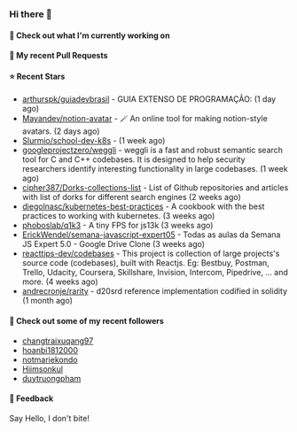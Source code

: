 ### Hi there 👋

#### 👷 Check out what I'm currently working on

#### 🔨 My recent Pull Requests


#### ⭐ Recent Stars

- [arthurspk/guiadevbrasil](https://github.com/arthurspk/guiadevbrasil) - GUIA EXTENSO DE PROGRAMAÇÃO: (1 day ago)
- [Mayandev/notion-avatar](https://github.com/Mayandev/notion-avatar) - 🪄 An online tool for making notion-style avatars. (2 days ago)
- [Slurmio/school-dev-k8s](https://github.com/Slurmio/school-dev-k8s) -  (1 week ago)
- [googleprojectzero/weggli](https://github.com/googleprojectzero/weggli) - weggli is a fast and robust semantic search tool for C and C&#43;&#43; codebases. It is designed to help security researchers identify interesting functionality in large codebases. (1 week ago)
- [cipher387/Dorks-collections-list](https://github.com/cipher387/Dorks-collections-list) - List of Github repositories and articles with list of dorks for different search engines (2 weeks ago)
- [diegolnasc/kubernetes-best-practices](https://github.com/diegolnasc/kubernetes-best-practices) - A cookbook with the best practices to working with kubernetes. (3 weeks ago)
- [phoboslab/q1k3](https://github.com/phoboslab/q1k3) - A tiny FPS for js13k (3 weeks ago)
- [ErickWendel/semana-javascript-expert05](https://github.com/ErickWendel/semana-javascript-expert05) - Todas as aulas da Semana JS Expert 5.0 - Google Drive Clone (3 weeks ago)
- [reacttips-dev/codebases](https://github.com/reacttips-dev/codebases) - This project is collection of large projects&#39;s source code (codebases), built with Reactjs. Eg: Bestbuy, Postman, Trello, Udacity, Coursera, Skillshare, Invision, Intercom, Pipedrive, ... and more. (4 weeks ago)
- [andrecronje/rarity](https://github.com/andrecronje/rarity) - d20srd reference implementation codified in solidity (1 month ago)

#### 👯 Check out some of my recent followers

- [changtraixuqang97](https://github.com/changtraixuqang97)
- [hoanbi1812000](https://github.com/hoanbi1812000)
- [notmariekondo](https://github.com/notmariekondo)
- [Hiimsonkul](https://github.com/Hiimsonkul)
- [duytruongpham](https://github.com/duytruongpham)

#### 💬 Feedback

Say Hello, I don't bite!
